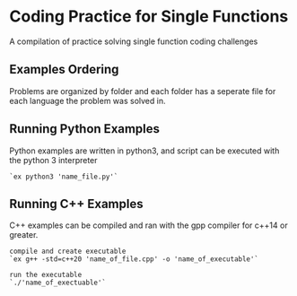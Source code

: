 #  Coding Practice for Single Functions #
A compilation of practice solving single function coding challenges




## Examples Ordering
Problems are organized by folder and each folder has a seperate file for each language the problem was solved in.


## Running Python Examples
Python examples are written in python3, and script can be executed with the python 3 interpreter

    `ex python3 'name_file.py'`


## Running  C++ Examples
C++ examples can be compiled and ran with the gpp compiler for c++14 or greater.

    compile and create executable
    `ex g++ -std=c++20 'name_of_file.cpp' -o 'name_of_executable'`

    run the executable
    `./'name_of_exectuable'`

